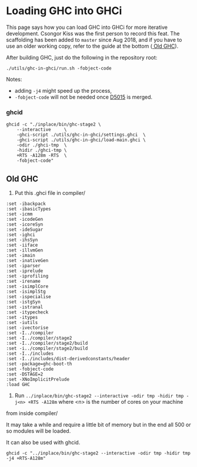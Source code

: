 # Loading GHC into GHCi


This page says how you can load GHC into GHCi for more iterative development. Csongor Kiss was the first person to record this feat. The scaffolding has been added to `master` since Aug 2018, and if you have to use an older working copy, refer to the guide at the bottom ([ Old GHC](https://ghc.haskell.org/trac/ghc/wiki/Building/InGhci#OldGHC)).


After building GHC, just do the following in the repository root:

```wiki
./utils/ghc-in-ghci/run.sh -fobject-code
```


Notes:

- adding `-j4` might speed up the process,
- `-fobject-code` will not be needed once [ D5015](https://phabricator.haskell.org/D5015) is merged.

### ghcid

```wiki
ghcid -c "./inplace/bin/ghc-stage2 \
    --interactive     \
    -ghci-script ./utils/ghc-in-ghci/settings.ghci  \
    -ghci-script ./utils/ghc-in-ghci/load-main.ghci \
    -odir ./ghci-tmp  \
    -hidir ./ghci-tmp \
    +RTS -A128m -RTS  \
    -fobject-code"
```

## Old GHC

1. Put this .ghci file in compiler/

```wiki
:set -ibackpack
:set -ibasicTypes
:set -icmm
:set -icodeGen
:set -icoreSyn
:set -ideSugar
:set -ighci
:set -ihsSyn
:set -iiface
:set -illvmGen
:set -imain
:set -inativeGen
:set -iparser
:set -iprelude
:set -iprofiling
:set -irename
:set -isimplCore
:set -isimplStg
:set -ispecialise
:set -istgSyn
:set -istranal
:set -itypecheck
:set -itypes
:set -iutils
:set -ivectorise
:set -I../compiler
:set -I../compiler/stage2
:set -I../compiler/stage2/build
:set -i../compiler/stage2/build
:set -I../includes
:set -I../includes/dist-derivedconstants/header
:set -package=ghc-boot-th
:set -fobject-code
:set -DSTAGE=2
:set -XNoImplicitPrelude
:load GHC
```

1. Run `../inplace/bin/ghc-stage2 --interactive -odir tmp -hidir tmp -j<n> +RTS -A128m` where \<n\> is the number of cores on your machine


from inside compiler/


It may take a while and require a little bit of memory but in the end
all 500 or so modules will be loaded.


It can also be used with ghcid.

```wiki
ghcid -c "../inplace/bin/ghc-stage2 --interactive -odir tmp -hidir tmp -j4 +RTS-A128m"
```
